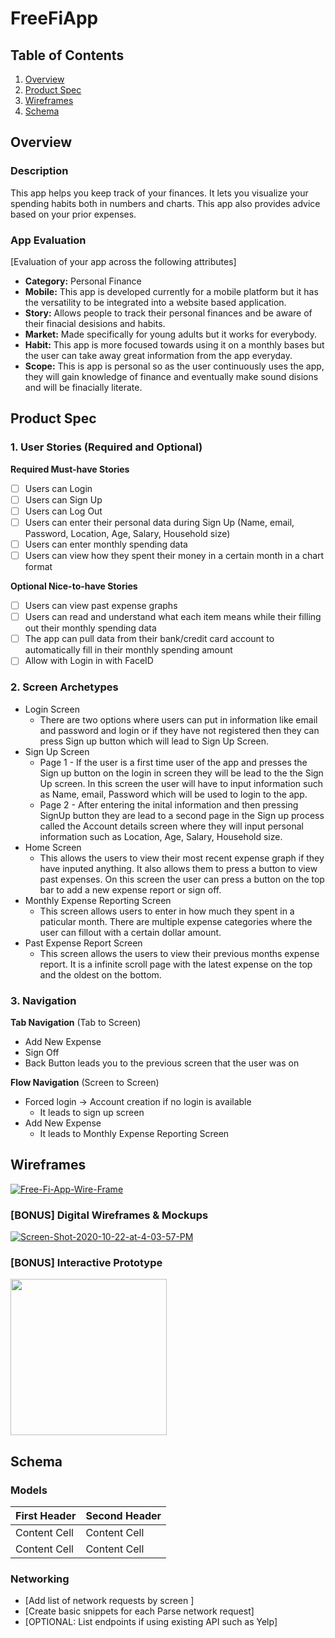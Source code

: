 # FreeFiApp

## Table of Contents
1. [Overview](#Overview)
1. [Product Spec](#Product-Spec)
1. [Wireframes](#Wireframes)
2. [Schema](#Schema)

## Overview
### Description
This app helps you keep track of your finances. It lets you visualize your spending habits both in numbers and charts. This app also provides advice based on your prior expenses.

### App Evaluation
[Evaluation of your app across the following attributes]
- **Category:** Personal Finance
- **Mobile:** This app is developed currently for a mobile platform but it has the versatility to be integrated into a website based application.
- **Story:** Allows people to track their personal finances and be aware of their finacial desisions and habits.
- **Market:** Made specifically for young adults but it works for everybody.
- **Habit:** This app is more focused towards using it on a monthly bases but the user can take away great information from the app everyday.
- **Scope:** This is app is personal so as the user continuously uses the app, they will gain knowledge of finance and eventually make sound disions and will be finacially literate.

## Product Spec

### 1. User Stories (Required and Optional)

**Required Must-have Stories**
- [ ] Users can Login
- [ ] Users can Sign Up
- [ ] Users can Log Out
- [ ] Users can enter their personal data during Sign Up (Name, email, Password, Location, Age, Salary, Household size)
- [ ] Users can enter monthly spending data
- [ ] Users can view how they spent their money in a certain month in a chart format

**Optional Nice-to-have Stories**
- [ ] Users can view past expense graphs
- [ ] Users can read and understand what each item means while their filling out their monthly spending data
- [ ] The app can pull data from their bank/credit card account to automatically fill in their monthly spending amount
- [ ] Allow with Login in with FaceID

### 2. Screen Archetypes

* Login Screen
   * There are two options where users can put in information like email and password and login or if they have not registered then they can press Sign up button which will lead to Sign Up Screen. 
* Sign Up Screen 
   * Page 1 - If the user is a first time user of the app and presses the Sign up button on the login in screen they will be lead to the the Sign Up screen. In this screen the user will have to input information such as Name, email, Password which will be used to login to the app.
   * Page 2 - After entering the inital information and then pressing SignUp button they are lead to a second page in the Sign up process called the Account details screen where they will input personal information such as Location, Age, Salary, Household size. 
* Home Screen
   * This allows the users to view their most recent expense graph if they have inputed anything. It also allows them to press a button to view past expenses. On this screen the user can press a button on the top bar to add a new expense report or sign off. 
* Monthly Expense Reporting Screen
   * This screen allows users to enter in how much they spent in a paticular month. There are multiple expense categories where the user can fillout with a certain dollar amount. 
* Past Expense Report Screen
   * This screen allows the users to view their previous months expense report. It is a infinite scroll page with the latest expense on the top and the oldest on the bottom. 

### 3. Navigation

**Tab Navigation** (Tab to Screen)

* Add New Expense
* Sign Off
* Back Button leads you to the previous screen that the user was on

**Flow Navigation** (Screen to Screen)

* Forced login -> Account creation if no login is available 
   * It leads to sign up screen
* Add New Expense
   * It leads to Monthly Expense Reporting Screen


## Wireframes
<a href="https://ibb.co/7K9L09x"><img src="https://i.ibb.co/hVqwTqx/Free-Fi-App-Wire-Frame.jpg" alt="Free-Fi-App-Wire-Frame" border="0"></a>

### [BONUS] Digital Wireframes & Mockups
<a href="https://ibb.co/sHHwhjv"><img src="https://i.ibb.co/gVVTGyM/Screen-Shot-2020-10-22-at-4-03-57-PM.png" alt="Screen-Shot-2020-10-22-at-4-03-57-PM" border="0"></a>
### [BONUS] Interactive Prototype
<img src="http://g.recordit.co/bFotbdHJpc.gif" width=250><br>
## Schema 

### Models
| First Header  | Second Header |
| ------------- | ------------- |
| Content Cell  | Content Cell  |
| Content Cell  | Content Cell  |
### Networking
- [Add list of network requests by screen ]
- [Create basic snippets for each Parse network request]
- [OPTIONAL: List endpoints if using existing API such as Yelp]
